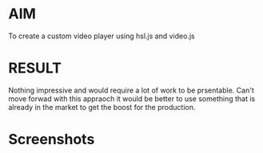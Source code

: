 # AIM
To create a custom video player using hsl.js and video.js

# RESULT
Nothing impressive and would require a lot of work to be prsentable. Can't move forwad with this appraoch it would be better to use something that is already in the market to get the boost for the production.

# Screenshots

